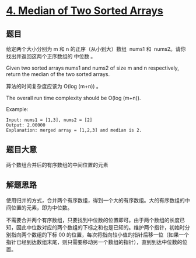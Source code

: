 # [4. Median of Two Sorted Arrays](https://leetcode.com/problems/median-of-two-sorted-arrays/)

## 题目

给定两个大小分别为 m 和 n 的正序（从小到大）数组  nums1 和  nums2。请你找出并返回这两个正序数组的 中位数 。

Given two sorted arrays nums1 and nums2 of size m and n respectively, return the median of the two sorted arrays.

算法的时间复杂度应该为 O(log (m+n)) 。

The overall run time complexity should be O(log (m+n)).

Example:

```
Input: nums1 = [1,3], nums2 = [2]
Output: 2.00000
Explanation: merged array = [1,2,3] and median is 2.
```

## 题目大意

两个数组合并后的有序数组的中间位置的元素

## 解题思路

使用归并的方式，合并两个有序数组，得到一个大的有序数组。大的有序数组的中间位置的元素，即为中位数。

不需要合并两个有序数组，只要找到中位数的位置即可。由于两个数组的长度已知，因此中位数对应的两个数组的下标之和也是已知的。维护两个指针，初始时分别指向两个数组的下标 00 的位置，每次将指向较小值的指针后移一位（如果一个指针已经到达数组末尾，则只需要移动另一个数组的指针），直到到达中位数的位置。
